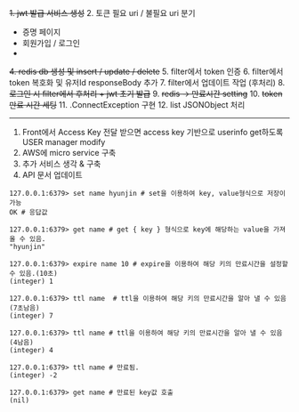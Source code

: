 ~~1. jwt 발급 서비스 생성~~
2. 토큰 필요 uri / 불필요 uri 분기 
- 증명 페이지
- 회원가입 / 로그인 
- 
~~4. redis db 생성 및 insert / update / delete~~ 
5. filter에서 token 인증
6. filter에서 token 복호화 및 유저Id responseBody 추가 
7. filter에서 업데이트 작업 (후처리)
8. ~~로그인 시 filter에서 후처리 + jwt 초기 발급~~
9. ~~redis -> 만료시간 setting~~
10. ~~token 만료 시간 세팅~~
11. .ConnectException 구현 
12. list JSONObject 처리



---
1. Front에서 Access Key 전달 받으면 access key 기반으로 userinfo get하도록 USER manager modify
2. AWS에 micro service 구축 
3. 추가 서비스 생각 & 구축 
4. API 문서 업데이트 
```
127.0.0.1:6379> set name hyunjin # set을 이용하여 key, value형식으로 저장이 가능
OK # 응답값

127.0.0.1:6379> get name # get { key } 형식으로 key에 해당하는 value을 가져 올 수 있음.
"hyunjin"

127.0.0.1:6379> expire name 10 # expire을 이용하여 해당 키의 만료시간을 설정할 수 있음.(10초)
(integer) 1 

127.0.0.1:6379> ttl name  # ttl을 이용하여 해당 키의 만료시간을 알아 낼 수 있음(7초남음)
(integer) 7 

127.0.0.1:6379> ttl name # ttl을 이용하여 해당 키의 만료시간을 알아 낼 수 있음(4남음)
(integer) 4 

127.0.0.1:6379> ttl name # 만료됨.
(integer) -2 

127.0.0.1:6379> get name # 만료된 key값 호출 
(nil) 

```